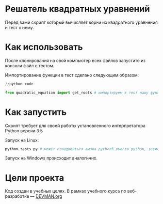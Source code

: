 # Решатель квадратных уравнений

Перед вами скрипт который вычисляет корни из квадратного уравнения и тест к нему.

# Как использовать

После клонирования на свой компьютер всех файлов запустите из консоли файл с тестом.

Импортирование функции в тест сделано следующим образом:
```python
//python code

from quadratic_equation import get_roots # импортируем в тест нашу функцию.

```
# Как запустить

Скрипт требует для своей работы установленного интерпретатора Python версии 3.5

Запуск на Linux:

```bash
python tests.py # может понадобиться вызов python3 вместо python, зависит от настроек операционной системы
```

Запуск на Windows происходит аналогично.

# Цели проекта

Код создан в учебных целях. В рамках учебного курса по веб-разработке ― [DEVMAN.org](https://devman.org)
